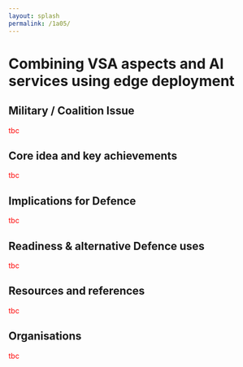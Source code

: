 ```yaml
---
layout: splash
permalink: /1a05/
---
```


# Combining VSA aspects and AI services using edge deployment

<!-- [Watch the video](https://ibm.box.com/xxx) -->

## Military / Coalition Issue
<span style="color:red">tbc</span>

## Core idea and key achievements
<span style="color:red">tbc</span>

## Implications for Defence
<span style="color:red">tbc</span>

## Readiness & alternative Defence uses
<span style="color:red">tbc</span>

<!-- ![image info](/dais/achievements/images/1a02_figure1.jpg) -->

## Resources and references
<span style="color:red">tbc</span>

## Organisations
<span style="color:red">tbc</span>
